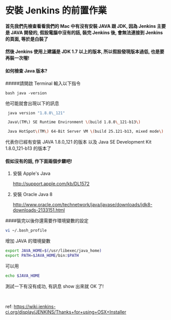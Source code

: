 安裝 Jenkins 的前置作業
====

#### 首先我們先檢查看看我們的 Mac 中有沒有安裝 JAVA 跟 JDK, 因為 Jenkins 主要是 JAVA 開發的, 假設電腦中沒有的話, 裝完 Jenkins 後, 會無法連接到 Jenkins 的頁面, 等於是白裝了

#### 然後 Jenkins 使用上建議是 JDK 1.7 以上的版本, 所以假設發現版本過低, 也是要再裝一次喔!



#### 如何檢查 Java 版本?

#####請開啟 Terminal 輸入以下指令

```bash java -version ```

他可能就會出現以下的訊息

```bash
 java version "1.8.0\_121"

 Java\(TM\) SE Runtime Environment \(build 1.8.0\_121-b13\)

 Java HotSpot\(TM\) 64-Bit Server VM \(build 25.121-b13, mixed mode\)
```

代表你已經有安裝 JAVA 1.8.0_121 的版本 以及 Java SE Development Kit 1.8.0_121-b13 的版本了


#### 假如沒有的話, 作下面兩個步驟吧!

1. 安裝 Apple's Java

    http://support.apple.com/kb/DL1572

2. 安裝 Oracle Java 8

    http://www.oracle.com/technetwork/java/javase/downloads/jdk8-downloads-2133151.html

####裝完以後你還需要作環境變數的設定

```bash
vi ~/.bash_profile
```
增加 JAVA 的環境變數
```bash
export JAVA_HOME=$(/usr/libexec/java_home)
export PATH=$JAVA_HOME/bin:$PATH
```
可以用
```bash
echo $JAVA_HOME 
```
測試一下有沒有成功, 有訊息 show 出來就 OK 了!
    
<br/>
        
ref: https://wiki.jenkins-ci.org/display/JENKINS/Thanks+for+using+OSX+Installer